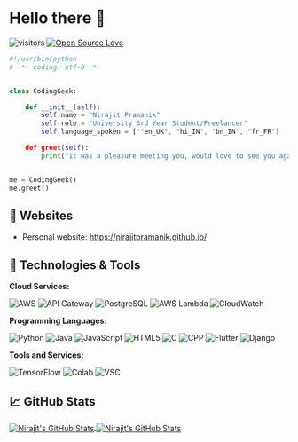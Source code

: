 # Hello there 👋

![visitors](https://visitor-badge.laobi.icu/badge?page_id=nirajitpramanik.nirajitpramanik)
[![Open Source Love](https://badges.frapsoft.com/os/v1/open-source.svg?v=102)](https://github.com/ellerbrock/open-source-badge/)

```python
#!/usr/bin/python
# -*- coding: utf-8 -*-


class CodingGeek:

    def __init__(self):
        self.name = "Nirajit Pramanik"
        self.role = "University 3rd Year Student/Freelancer"
        self.language_spoken = [""en_UK", "hi_IN", "bn_IN", "fr_FR"]

    def greet(self):
        print("It was a pleasure meeting you, would love to see you again!")


me = CodingGeek()
me.greet()
```

## 📝 Websites

- Personal website: https://nirajitpramanik.github.io/

## 🔧 Technologies & Tools

**Cloud Services:**

![AWS](https://img.shields.io/badge/Cloud-AWS-informational?style=flat&logo=amazon-aws&logoColor=white&color=6aa6f8)
![API Gateway](https://img.shields.io/badge/API-Gateway-informational?style=flat&logo=amazon-api-gateway&logoColor=white&color=6aa6f8)
![PostgreSQL](https://img.shields.io/badge/Database-postgresql-informational?style=flat&logo=postgresql&logoColor=white&color=6aa6f8)
![AWS Lambda](https://img.shields.io/badge/Compute-AWS_Lambda-informational?style=flat&logo=amazon-aws&logoColor=white&color=6aa6f8)
![CloudWatch](https://img.shields.io/badge/Monitoring-CloudWatch-informational?style=flat&logo=amazon-cloudwatch&logoColor=white&color=6aa6f8)


**Programming Languages:**

![Python](https://img.shields.io/badge/Code-Python-informational?style=flat&logo=python&logoColor=white&color=6aa6f8)
![Java](https://img.shields.io/badge/Code-Java-informational?style=flat&logo=java&logoColor=white&color=6aa6f8)
![JavaScript](https://img.shields.io/badge/Code-Javascript-informational?style=flat&logo=javascript&logoColor=white&color=6aa6f8)
![HTML5](https://img.shields.io/badge/Code-HTML5-informational?style=flat&logo=html5&logoColor=white&color=6aa6f8)
![C](https://img.shields.io/badge/Code-cC-informational?style=flat&logo=c&logoColor=white&color=6aa6f8)
![CPP](https://img.shields.io/badge/Code-C%2B%2B-informational?style=flat&logo=c%2B%2B&logoColor=white&color=6aa6f8)
![Flutter](https://img.shields.io/badge/Code-Flutter-informational?style=flat&logo=flutter&logoColor=white&color=6aa6f8)
![Django](https://img.shields.io/badge/Code-Django-informational?style=flat&logo=django&logoColor=white&color=6aa6f8)

**Tools and Services:**

![TensorFlow](https://img.shields.io/badge/TensorFlow-FF6F00?style=for-the-badge&logo=tensorflow&logoColor=white)
![Colab](https://img.shields.io/badge/Colab-F9AB00?style=for-the-badge&logo=googlecolab&color=525252)
![VSC](https://img.shields.io/badge/Visual_Studio_Code-0078D4?style=for-the-badge&logo=visual%20studio%20code&logoColor=white)

## &#x1f4c8; GitHub Stats

<a href="https://github.com/nirajitpramanik/nirajitpramanik">
  <img align="center" src="https://github-readme-stats.vercel.app/api/top-langs/?username=nirajitpramanik&hide=c%2B%2B,c,matlab,assembly&title_color=6aa6f8&text_color=8a919a&icon_color=6aa6f8&bg_color=22272e" alt="Nirajit's GitHub Stats" />
</a>

<a href="https://github.com/nirajitpramanik/nirajitpramanik">
  <img align="center" src="https://github-readme-stats.vercel.app/api?username=nirajitpramanik&show_icons=true&line_height=27&count_private=true&title_color=6aa6f8&text_color=8a919a&icon_color=6aa6f8&bg_color=22272e" alt="Nirajit's GitHub Stats" />
</a>

<!--
## 🏆 GitHub Trophies

[![trophy](https://github-profile-trophy.vercel.app/?username=nirajitpramanik&theme=onedark&column=7)](https://github.com/ryo-ma/github-profile-trophy)

## 🗂️ Highlight Projects

<a href="https://github.com/nirajitpramanik/Python-Assistant">
  <img align="center" src="https://github-readme-stats.vercel.app/api/pin/?username=nirajitpramanik&repo=Python-Assistant&show_icons=true&line_height=27&title_color=6aa6f8&text_color=8a919a&icon_color=6aa6f8&bg_color=22272e" alt="Python-Assistant" />
</a>

<a href="https://github.com/nirajitpramanik/AI-RPS">
  <img align="center" src="https://github-readme-stats.vercel.app/api/pin/?username=nirajitpramanik&repo=AI-RPS&show_icons=true&line_height=27&title_color=6aa6f8&text_color=8a919a&icon_color=6aa6f8&bg_color=22272e" alt="AI-RPS" />
</a>

<a href="https://github.com/nirajitpramanik/med-scanner">
  <img align="center" src="https://github-readme-stats.vercel.app/api/pin/?username=nirajitpramanik&repo=med-scanner&show_icons=true&line_height=27&title_color=6aa6f8&text_color=8a919a&icon_color=6aa6f8&bg_color=22272e" alt="med-scanner" />
</a>
-->
